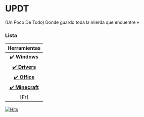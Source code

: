 # UPDT 

(Un Poco De Todo) Donde guardo toda la mierda que encuentre :skull:


### Lista

| Herramientas |
| :-: | 
| [✔️ **Windows**](tools/windows.md) | 
| [✔️ **Drivers**](tools/drivers.md) | 
| [✔️ **Office**](tools/office.md) |
| [✔️ **Minecraft**](tools/minecraft.md) | 
| [Fr]


[![Hits](https://hits.sh/github.com/lolminiyt/UPDT.svg?style=for-the-badge&label=Vistas)](https://hits.sh/github.com/lolminiyt/UPDT/)
